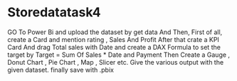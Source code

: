 # Storedatatask4
GO To Power Bi and upload the dataset by get data 
And Then, First of all, create a Card and mention rating , Sales And Profit
After that crate a KPI Card And drag Total sales with Date and create a DAX Formula to set the target by Target = Sum Of Sales * Date and Payment 
Then Create a Gauge , Donut Chart , Pie Chart , Map , Slicer etc. 
Give the various output with the given dataset.
finally save with .pbix
